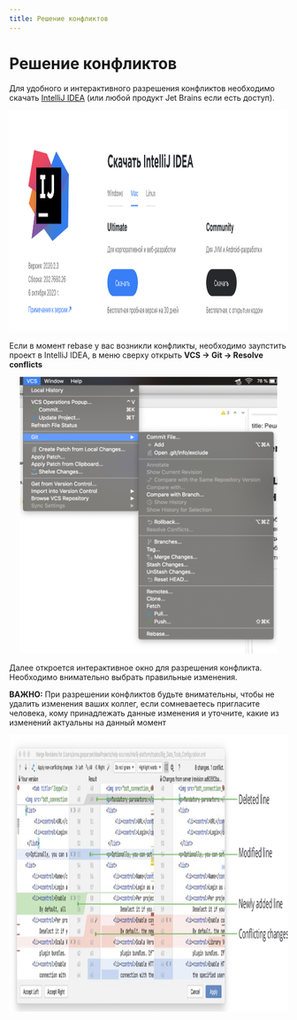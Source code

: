 ```yaml
---
title: Решение конфликтов
---
```


# Решение конфликтов

Для удобного и интерактивного разрешения конфликтов необходимо скачать [IntelliJ IDEA](https://www.jetbrains.com/ru-ru/idea/download/#section=mac) (или любой продукт Jet Brains если есть доступ).

<p align="center">
 <img height="400" src="../../assets/screenshots/intellij.png">
</p>

Если в момент rebase у вас возникли конфликты, необходимо заупстить проект в IntelliJ IDEA, в меню сверху открыть **VCS -> Git -> Resolve conflicts**

<p align="center">
 <img height="500" src="../../assets/screenshots/vcs.png">
</p>

Далее откроется интерактивное окно для разрешения конфликта. Необходимо внимательно выбрать правильные изменения.

**ВАЖНО:** При разрешении конфликтов будьте внимательны, чтобы не удалить изменения ваших коллег, если сомневаетесь пригласите человека, кому принадлежать данные изменения и уточните, какие из изменений актуальны на данный момент

<p align="center">
 <img height="500" src="../../assets/screenshots/resolving.png">
</p>
